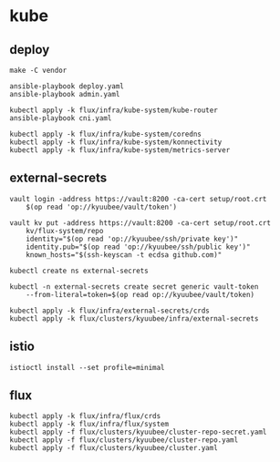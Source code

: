 # kube

## deploy

    make -C vendor

    ansible-playbook deploy.yaml
    ansible-playbook admin.yaml

    kubectl apply -k flux/infra/kube-system/kube-router
    ansible-playbook cni.yaml

    kubectl apply -k flux/infra/kube-system/coredns
    kubectl apply -k flux/infra/kube-system/konnectivity
    kubectl apply -k flux/infra/kube-system/metrics-server

## external-secrets

    vault login -address https://vault:8200 -ca-cert setup/root.crt
        $(op read 'op://kyuubee/vault/token')

    vault kv put -address https://vault:8200 -ca-cert setup/root.crt
        kv/flux-system/repo
        identity="$(op read 'op://kyuubee/ssh/private key')"
        identity.pub="$(op read 'op://kyuubee/ssh/public key')"
        known_hosts="$(ssh-keyscan -t ecdsa github.com)"

    kubectl create ns external-secrets

    kubectl -n external-secrets create secret generic vault-token
        --from-literal=token=$(op read op://kyuubee/vault/token)

    kubectl apply -k flux/infra/external-secrets/crds
    kubectl apply -k flux/clusters/kyuubee/infra/external-secrets

## istio

    istioctl install --set profile=minimal

## flux

    kubectl apply -k flux/infra/flux/crds
    kubectl apply -k flux/infra/flux/system
    kubectl apply -f flux/clusters/kyuubee/cluster-repo-secret.yaml
    kubectl apply -f flux/clusters/kyuubee/cluster-repo.yaml
    kubectl apply -f flux/clusters/kyuubee/cluster.yaml
